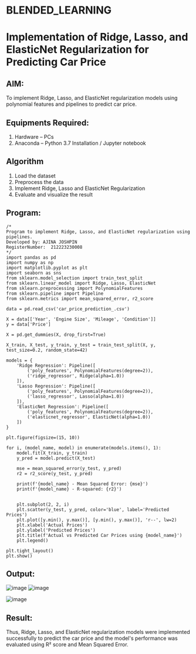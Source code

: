 # BLENDED_LEARNING
# Implementation of Ridge, Lasso, and ElasticNet Regularization for Predicting Car Price

## AIM:
To implement Ridge, Lasso, and ElasticNet regularization models using polynomial features and pipelines to predict car price.

## Equipments Required:
1. Hardware – PCs
2. Anaconda – Python 3.7 Installation / Jupyter notebook

## Algorithm
1. Load the dataset
2. Preprocess the data
3. Implement Ridge, Lasso and ElasticNet Regularization 
4. Evaluate and visualize the result

## Program:
```
/*
Program to implement Ridge, Lasso, and ElasticNet regularization using pipelines.
Developed by: AJINA JOSHPIN
RegisterNumber:  212223230008
*/
import pandas as pd
import numpy as np
import matplotlib.pyplot as plt
import seaborn as sns
from sklearn.model_selection import train_test_split
from sklearn.linear_model import Ridge, Lasso, ElasticNet
from sklearn.preprocessing import PolynomialFeatures
from sklearn.pipeline import Pipeline
from sklearn.metrics import mean_squared_error, r2_score

data = pd.read_csv('car_price_prediction_.csv')

X = data[['Year', 'Engine Size', 'Mileage', 'Condition']] 
y = data['Price']

X = pd.get_dummies(X, drop_first=True)

X_train, X_test, y_train, y_test = train_test_split(X, y, test_size=0.2, random_state=42)

models = {
    'Ridge Regression': Pipeline([
        ('poly_features', PolynomialFeatures(degree=2)),
        ('ridge_regressor', Ridge(alpha=1.0))
    ]),
    'Lasso Regression': Pipeline([
        ('poly_features', PolynomialFeatures(degree=2)),
        ('lasso_regressor', Lasso(alpha=1.0))
    ]),
    'ElasticNet Regression': Pipeline([
        ('poly_features', PolynomialFeatures(degree=2)),
        ('elasticnet_regressor', ElasticNet(alpha=1.0))
    ])
}

plt.figure(figsize=(15, 10))

for i, (model_name, model) in enumerate(models.items(), 1):
    model.fit(X_train, y_train)
    y_pred = model.predict(X_test)

    mse = mean_squared_error(y_test, y_pred)
    r2 = r2_score(y_test, y_pred)
    
    print(f'{model_name} - Mean Squared Error: {mse}')
    print(f'{model_name} - R-squared: {r2}')
    

    plt.subplot(2, 2, i)
    plt.scatter(y_test, y_pred, color='blue', label='Predicted Prices')
    plt.plot([y.min(), y.max()], [y.min(), y.max()], 'r--', lw=2) 
    plt.xlabel('Actual Prices')
    plt.ylabel('Predicted Prices')
    plt.title(f'Actual vs Predicted Car Prices using {model_name}')
    plt.legend()

plt.tight_layout()
plt.show()
```

## Output:
![image](https://github.com/user-attachments/assets/ba77c23c-70b1-4c8a-87b5-7a2e222958f9)
![image](https://github.com/user-attachments/assets/5f0560f6-bc46-4505-9c0b-4b4fe34d6031)

![image](https://github.com/user-attachments/assets/14509bd4-5fcb-4bfe-b0b6-ee39f5b28217)



## Result:
Thus, Ridge, Lasso, and ElasticNet regularization models were implemented successfully to predict the car price and the model's performance was evaluated using R² score and Mean Squared Error.

